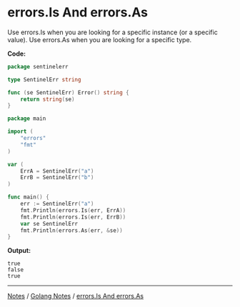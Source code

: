 # errors.Is And errors.As

Use errors.Is when you are looking for a specific instance (or a specific value). Use errors.As when you are looking for a specific type.

**Code:**

```go
package sentinelerr

type SentinelErr string

func (se SentinelErr) Error() string {
	return string(se)
}
```

```go
package main

import (
	"errors"
	"fmt"
)

var (
	ErrA = SentinelErr("a")
	ErrB = SentinelErr("b")
)

func main() {
	err := SentinelErr("a")
	fmt.Println(errors.Is(err, ErrA))
	fmt.Println(errors.Is(err, ErrB))
	var se SentinelErr
	fmt.Println(errors.As(err, &se))
}
```

**Output:**

```
true
false
true
```

<hr style="height:1px;">

[Notes](../../index.md#notes) / [Golang Notes](../../index.md#golang-notes) / [errors.Is And errors.As](#errorsis-and-errorsas)
